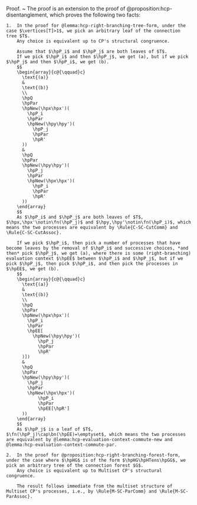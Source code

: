Proof.
  ~ The proof is an extension to the proof of @proposition:hcp-disentanglement, which proves the following two facts:

    1.  In the proof for @lemma:hcp-right-branching-tree-form, under the case $\vertices[T]>1$, we pick an arbitrary leaf of the connection tree $T$.
        Any choice is equivalent up to CP's structural congruence.

        Assume that $\hpP_i$ and $\hpP_j$ are both leaves of $T$.
        If we pick $\hpP_i$ and then $\hpP_j$, we get (a), but if we pick $\hpP_j$ and then $\hpP_i$, we get (b).
        $$
        \begin{array}{c@{\qquad}c}
          \text{(a)}
          &
          \text{(b)}
          \\
          \hpQ
          \hpPar
          \hpNew(\hpx\hpx')(
            \hpP_i
            \hpPar
            \hpNew(\hpy\hpy')(
              \hpP_j
              \hpPar
              \hpR'
          ))
          &
          \hpQ
          \hpPar
          \hpNew(\hpy\hpy')(
            \hpP_j
            \hpPar
            \hpNew(\hpx\hpx')(
              \hpP_i
              \hpPar
              \hpR'
          ))
        \end{array}
        $$
        As $\hpP_i$ and $\hpP_j$ are both leaves of $T$, $\hpx,\hpx'\notin\fn(\hpP_j)$ and $\hpy,\hpy'\notin\fn(\hpP_i)$, which means the two processes are equivalent by \Rule{C-SC-CutComm} and \Rule{C-SC-CutAssoc}.

        If we pick $\hpP_i$, then pick a number of processes that have become leaves by the removal of $\hpP_i$ and successive choices, *and then* pick $\hpP_j$, we get (a), where there is some (right-branching) evaluation context $\hpEE$ between $\hpP_i$ and $\hpP_j$, but if we pick $\hpP_j$, then pick $\hpP_i$, and then pick the processes in $\hpEE$, we get (b).
        $$
        \begin{array}{c@{\qquad}c}
          \text{(a)}
          &
          \text{(b)}
          \\
          \hpQ
          \hpPar
          \hpNew(\hpx\hpx')(
            \hpP_i
            \hpPar
            \hpEE[
              \hpNew(\hpy\hpy')(
                \hpP_j
                \hpPar
                \hpR'
          )])
          &
          \hpQ
          \hpPar
          \hpNew(\hpy\hpy')(
            \hpP_j
            \hpPar
            \hpNew(\hpx\hpx')(
                \hpP_i
                \hpPar
                \hpEE[\hpR']
          ))
        \end{array}
        $$
        As $\hpP_j$ is a leaf of $T$, $\fn(\hpP_j)\cap\bn(\hpEE)=\emptyset$, which means the two processes are equivalent by @lemma:hcp-evaluation-context-commute-new and @lemma:hcp-evaluation-context-commute-par.

    2.  In the proof for @proposition:hcp-right-branching-forest-form, under the case where $\hpHG$ is of the form $\hpHG\hpHTens\hpGG$, we pick an arbitrary tree of the connection forest $G$.
        Any choice is equivalent up to Multiset CP's structural congruence.

        The result follows immediate from the multiset structure of Multiset CP's processes, i.e., by \Rule{M-SC-ParComm} and \Rule{M-SC-ParAssoc}.
